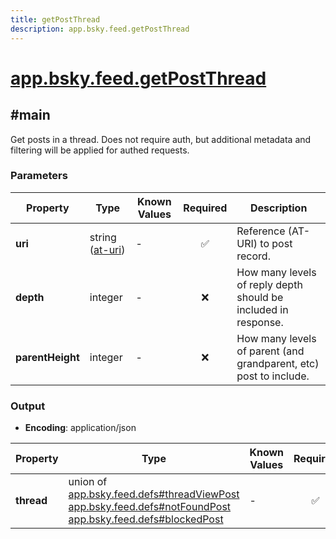 ```yaml
---
title: getPostThread
description: app.bsky.feed.getPostThread
---
```


# [app.bsky.feed.getPostThread](https://github.com/myConsciousness/atproto.dart/blob/main/lexicons/app/bsky/feed/getPostThread.json)

## #main

Get posts in a thread. Does not require auth, but additional metadata and filtering will be applied for authed requests.

### Parameters

| Property | Type | Known Values | Required | Description |
| --- | --- | --- | :---: | --- |
| **uri** | string ([at-uri](https://atproto.com/specs/at-uri-scheme)) | - | ✅ | Reference (AT-URI) to post record. |
| **depth** | integer | - | ❌ | How many levels of reply depth should be included in response. |
| **parentHeight** | integer | - | ❌ | How many levels of parent (and grandparent, etc) post to include. |

### Output

- **Encoding**: application/json

| Property | Type | Known Values | Required | Description |
| --- | --- | --- | :---: | --- |
| **thread** | union of <br/>[app.bsky.feed.defs#threadViewPost](../../../../lexicons/app/bsky/feed/defs.md#threadviewpost)<br/>[app.bsky.feed.defs#notFoundPost](../../../../lexicons/app/bsky/feed/defs.md#notfoundpost)<br/>[app.bsky.feed.defs#blockedPost](../../../../lexicons/app/bsky/feed/defs.md#blockedpost) | - | ✅ | - |
